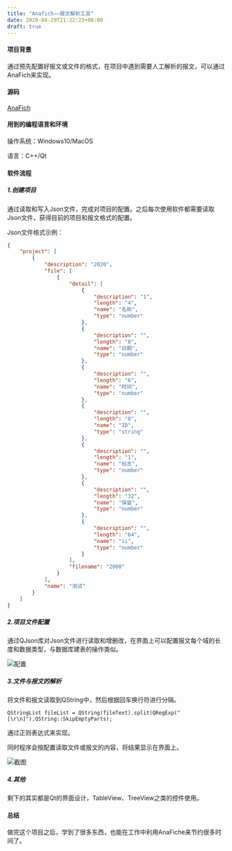```yaml
---
title: "Anafich——报文解析工具"
date: 2020-04-29T21:22:23+08:00
draft: true
---
```


#### 项目背景

通过预先配置好报文或文件的格式，在项目中遇到需要人工解析的报文，可以通过AnaFich来实现。

#### 源码

[AnaFich](https://gitee.com/onlyyyy/AnaFich)

#### 用到的编程语言和环境

操作系统：Windows10/MacOS

语言：C++/Qt

#### 软件流程

##### 1.创建项目

通过读取和写入Json文件，完成对项目的配置。之后每次使用软件都需要读取Json文件，获得目前的项目和报文格式的配置。

Json文件格式示例：

```Json
{
    "project": [
        {
            "description": "2020",
            "file": [
                {
                    "detail": [
                        {
                            "description": "1",
                            "length": "4",
                            "name": "名称",
                            "type": "number"
                        },
                        {
                            "description": "",
                            "length": "8",
                            "name": "日期",
                            "type": "number"
                        },
                        {
                            "description": "",
                            "length": "6",
                            "name": "时间",
                            "type": "number"
                        },
                        {
                            "description": "",
                            "length": "8",
                            "name": "ID",
                            "type": "string"
                        },
                        {
                            "description": "",
                            "length": "1",
                            "name": "标志",
                            "type": "number"
                        },
                        {
                            "description": "",
                            "length": "32",
                            "name": "保留",
                            "type": "number"
                        },
                        {
                            "description": "",
                            "length": "64",
                            "name": "ii",
                            "type": "number"
                        }
                    ],
                    "filename": "2000"
                }
            ],
            "name": "测试"
        }
    ]
}

```

##### 2.项目文件配置

通过QJson库对Json文件进行读取和增删改，在界面上可以配置报文每个域的长度和数据类型，与数据库建表的操作类似。

![配置](/images/anafich/set.png)

##### 3.文件与报文的解析

将文件和报文读取到QString中，然后根据回车换行符进行分隔。

```Qt
QStringList fileList = QString(fileText).split(QRegExp("[\r\n]"),QString::SkipEmptyParts);
```

通过正则表达式来实现。

同时程序会按配置读取文件或报文的内容，将结果显示在界面上。

![截图](/images/anafich/fileslove.png)

##### 4.其他

剩下的其实都是Qt的界面设计，TableView、TreeView之类的控件使用。


#### 总结

做完这个项目之后，学到了很多东西，也能在工作中利用AnaFiche来节约很多时间了。




